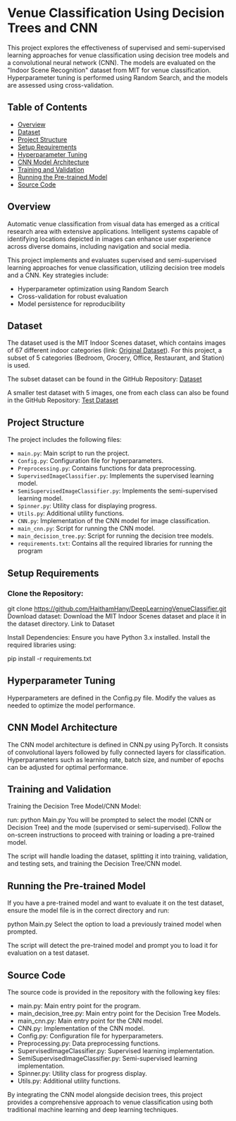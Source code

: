 # Venue Classification Using Decision Trees and CNN

This project explores the effectiveness of supervised and semi-supervised learning approaches for venue classification using decision tree models and a convolutional neural network (CNN). The models are evaluated on the "Indoor Scene Recognition" dataset from MIT for venue classification. Hyperparameter tuning is performed using Random Search, and the models are assessed using cross-validation.

## Table of Contents
- [Overview](#overview)
- [Dataset](#dataset)
- [Project Structure](#project-structure)
- [Setup Requirements](#setup-requirements)
- [Hyperparameter Tuning](#hyperparameter-tuning)
- [CNN Model Architecture](#cnn-model-architecture)
- [Training and Validation](#training-and-validation)
- [Running the Pre-trained Model](#running-the-pre-trained-model)
- [Source Code](#source-code)

## Overview
Automatic venue classification from visual data has emerged as a critical research area with extensive applications. Intelligent systems capable of identifying locations depicted in images can enhance user experience across diverse domains, including navigation and social media.

This project implements and evaluates supervised and semi-supervised learning approaches for venue classification, utilizing decision tree models and a CNN. Key strategies include:
- Hyperparameter optimization using Random Search
- Cross-validation for robust evaluation
- Model persistence for reproducibility

## Dataset
The dataset used is the MIT Indoor Scenes dataset, which contains images of 67 different indoor categories (link: [Original Dataset](https://web.mit.edu/torralba/www/indoor.html)). For this project, a subset of 5 categories (Bedroom, Grocery, Office, Restaurant, and Station) is used.

The subset dataset can be found in the GitHub Repository: [Dataset](dataset/)

A smaller test dataset with 5 images, one from each class can also be found in the GitHub Repository: [Test Dataset](dataset/Test)

## Project Structure
The project includes the following files:
- `main.py`: Main script to run the project.
- `Config.py`: Configuration file for hyperparameters.
- `Preprocessing.py`: Contains functions for data preprocessing.
- `SupervisedImageClassifier.py`: Implements the supervised learning model.
- `SemiSupervisedImageClassifier.py`: Implements the semi-supervised learning model.
- `Spinner.py`: Utility class for displaying progress.
- `Utils.py`: Additional utility functions.
- `CNN.py`: Implementation of the CNN model for image classification.
- `main_cnn.py`: Script for running the CNN model.
- `main_decision_tree.py`: Script for running the decision tree models.
- `requirements.txt`: Contains all the required libraries for running the program

## Setup Requirements

### Clone the Repository:

git clone https://github.com/HaithamHany/DeepLearningVenueClassifier.git
Download dataset:
Download the MIT Indoor Scenes dataset and place it in the dataset directory. Link to Dataset

Install Dependencies:
Ensure you have Python 3.x installed. Install the required libraries using:

pip install -r requirements.txt

## Hyperparameter Tuning
Hyperparameters are defined in the Config.py file. Modify the values as needed to optimize the model performance.

## CNN Model Architecture
The CNN model architecture is defined in CNN.py using PyTorch. It consists of convolutional layers followed by fully connected layers for classification. Hyperparameters such as learning rate, batch size, and number of epochs can be adjusted for optimal performance.

## Training and Validation
Training the Decision Tree Model/CNN Model:

run: python Main.py
You will be prompted to select the model (CNN or Decision Tree) and the mode (supervised or semi-supervised). Follow the on-screen instructions to proceed with training or loading a pre-trained model.

The script will handle loading the dataset, splitting it into training, validation, and testing sets, and training the Decision Tree/CNN model.

## Running the Pre-trained Model
If you have a pre-trained model and want to evaluate it on the test dataset, ensure the model file is in the correct directory and run:

python Main.py
Select the option to load a previously trained model when prompted.

The script will detect the pre-trained model and prompt you to load it for evaluation on a test dataset.

## Source Code
The source code is provided in the repository with the following key files:

- main.py: Main entry point for the program.
- main_decision_tree.py: Main entry point for the Decision Tree Models.
- main_cnn.py: Main entry point for the CNN model.
- CNN.py: Implementation of the CNN model.
- Config.py: Configuration file for hyperparameters.
- Preprocessing.py: Data preprocessing functions.
- SupervisedImageClassifier.py: Supervised learning implementation.
- SemiSupervisedImageClassifier.py: Semi-supervised learning implementation.
- Spinner.py: Utility class for progress display.
- Utils.py: Additional utility functions.



By integrating the CNN model alongside decision trees, this project provides a comprehensive approach to venue classification using both traditional machine learning and deep learning techniques.
